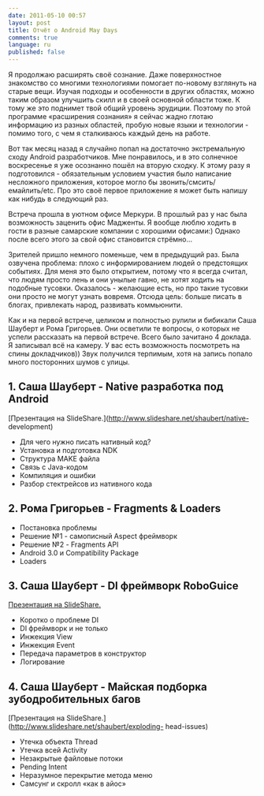 ```yaml
---
date: 2011-05-10 00:57
layout: post
title: Отчёт о Android May Days
comments: true
language: ru
published: false
---
```


Я продолжаю расширять своё сознание. Даже поверхностное знакомство со многими
технологиями помогает по-новому взглянуть на старые вещи. Изучая подходы и
особенности в других областях, можно таким образом улучшить скилл и в своей
основной области тоже. К тому же это поднимет твой общий уровень эрудиции.
Поэтому по этой программе «расширения сознания» я сейчас жадно глотаю
информацию из разных областей, пробую новые языки и технологии - помимо того,
с чем я сталкиваюсь каждый день на работе.

Вот так месяц назад я случайно попал на достаточно экстремальную сходу Android
разработчиков. Мне понравилось, и в это солнечное воскресенье я уже осознанно
пошёл на вторую сходку. К этому разу я подготовился - обязательным условием
участия было написание несложного приложения, которое могло бы
звонить/смсить/емайлить/etc. Про это своё первое приложение я может быть
напишу как нибудь в следующий раз.

Встреча прошла в уютном офисе Меркури. В прошлый раз у нас была возможность
заценить офис Мадженты. Я вообще люблю ходить в гости в разные самарские
компании с хорошими офисами:) Однако после всего этого за свой офис становится
стрёмно...

Зрителей пришло немного поменьше, чем в предыдущий раз. Была озвучена
проблема: плохо с информированием людей о предстоящих событиях. Для меня это
было открытием, потому что я всегда считал, что людям просто лень и они унылые
гавно, не хотят ходить на подобные тусовки. Оказалось - желающие есть, но про
такие тусовки они просто не могут узнать вовремя. Отсюда цель: больше писать в
блогах, привлекать народ, развивать коммьюнити.

Как и на первой встрече, целиком и полностью рулили и бибикали Саша Шауберт и
Рома Григорьев. Они осветили те вопросы, о которых не успели рассказать на
первой встрече. Всего было зачитано 4 доклада. Я записывал всё на камеру. У
вас есть возможность посмотреть на спины докладчиков)) Звук получился
терпимым, хотя на запись попало много посторонних шумов с улицы.

  

## 1. Саша Шауберт - Native разработка под Android

[Презентация на SlideShare.](http://www.slideshare.net/shaubert/native-
development)

  * Для чего нужно писать нативный код?
  * Установка и подготовка NDK
  * Структура MAKE файла
  * Связь с Java-кодом
  * Компиляция и ошибки
  * Разбор стектрейсов из нативного кода

## 2. Рома Григорьев - Fragments & Loaders

  * Постановка проблемы
  * Решение №1 - самописный Aspect фреймворк
  * Решение №2 - Fragments API
  * Android 3.0 и Compatibility Package
  * Loaders

## 3. Саша Шауберт - DI фреймворк RoboGuice

[Презентация на SlideShare.](http://www.slideshare.net/shaubert/roboguice)

  * Коротко о проблеме DI
  * DI фреймворк и не только
  * Инжекция View
  * Инжекция Event
  * Передача параметров в конструктор
  * Логирование

## 4. Саша Шауберт - Майская подборка зубодробительных багов

[Презентация на SlideShare.](http://www.slideshare.net/shaubert/exploding-
head-issues)

  * Утечка объекта Thread
  * Утечка всей Activity
  * Незакрытые файловые потоки
  * Pending Intent
  * Неразумное перекрытие метода меню
  * Самсунг и скролл «как в айос»

